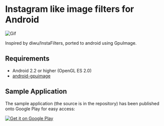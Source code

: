 # Instagram like image filters for Android

![Gif](https://github.com/beartung/insta-filter/raw/master/instafilter.gif)

Inspired by diwu/InstaFilters, ported to android using GpuImage.

## Requirements

* Android 2.2 or higher (OpenGL ES 2.0)
* [android-gpuimage](https://github.com/CyberAgent/android-gpuimage)

## Sample Application
The sample application (the source is in the repository) has been published onto Google Play for easy access:

[![Get it on Google Play](http://www.android.com/images/brand/get_it_on_play_logo_small.png)](http://play.google.com/store/apps/details?id=org.insta.example)
